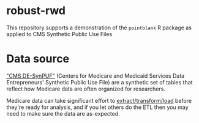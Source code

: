 # robust-rwd

This repository supports a demonstration of the `pointblank` R package as applied to CMS Synthetic Public Use Files

# Data source

["CMS DE-SynPUF"](https://www.cms.gov/Research-Statistics-Data-and-Systems/Downloadable-Public-Use-Files/SynPUFs/DE_Syn_PUF) (Centers for Medicare and Medicaid Services Data Entrepreneurs' Synthetic Public Use File) are a synthetic set of tables that reflect how Medicare data are often organized for researchers. 

Medicare data can take significant effort to [extract/transform/load](https://en.wikipedia.org/wiki/Extract,_transform,_load) before they're ready for analysis, and if you let others do the ETL then you may need to make sure the data are as-expected. 
